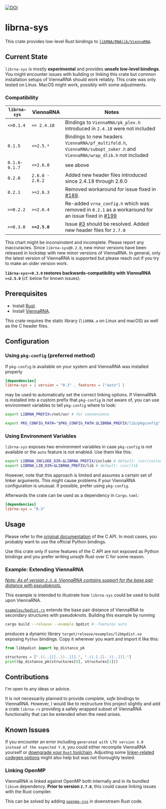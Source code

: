 [![DOI](https://zenodo.org/badge/DOI/10.5281/zenodo.12543036.svg)](https://doi.org/10.5281/zenodo.12543036)

# librna-sys

This crate provides low-level Rust bindings to [`libRNA/RNAlib/ViennaRNA`](https://www.tbi.univie.ac.at/RNA/).

## Current State

`librna-sys` is mostly **experimental** and provides **unsafe low-level bindings**.
You might encounter issues with building or linking this crate but common installation setups of ViennaRNA should work reliably.
This crate was only tested on Linux. MacOS might work, possibly with some adjustments.

### Compatibility

| `librna-sys` | ViennaRNA | Notes |
| ------------ | --------- | ----- |
| `<=0.1.4` | `<= 2.4.18` | Bindings to `ViennaRNA/pk_plex.h` introduced in `2.4.18` were not included |
| `0.1.5` | `<=2.5.*` | Bindings to new headers `ViennaRNA/pf_multifold.h`, `ViennaRNA/subopt_zuker.h` and `ViennaRNA/wrap_dlib.h` not included |
| `0.1.6-0.1.7` | `<=2.6.0` | see above |
| `0.2.0` | `2.6.0 - 2.6.2` | Added new header files introduced since 2.4.18 through 2.6.0 |
| `0.2.1` | `>=2.6.3` | Removed workaround for issue fixed in [#189](https://github.com/ViennaRNA/ViennaRNA/pull/189). |
| `>=0.2.2` | `>=2.6.4` | Re-added `vrna_config.h` which was removed in `0.2.1` as a workaround for an issue fixed in [#199](https://github.com/ViennaRNA/ViennaRNA/pull/199) |
| `>=0.3.0` | **`>=2.5.0`** | Issue [#3](https://github.com/fncnt/librna-sys/issues/3) should be resolved. Added new header files for `2.7.0` |

This chart might be inconsinstent and incomplete. Please report any inaccuracies.
Since `librna-sys@0.2.0`, new minor versions have been released in lockstep with new minor versions of ViennaRNA.
In general, only the latest version of ViennaRNA is supported but please reach out if you try to make an older version work.

**`librna-sys>=0.3.0` restores backwards-compatibility with ViennaRNA `>=2.5.0`** (cf. below for known issues).

## Prerequisites

- Install [Rust](https://rustup.rs/).
- Install [ViennaRNA](https://www.tbi.univie.ac.at/RNA/#download).

This crate requires the static library (`libRNA.a` on Linux and macOS) as well as the C header files.

## Configuration

### Using `pkg-config` (preferred method)

If `pkg-config` is available on your system and ViennaRNA was installed properly

```toml
[dependencies]
librna-sys = { version = "0.3" , features = ["auto"] }
```

may be used to automatically set the correct linking options.
If ViennaRNA is installed into a custom prefix that `pkg-config` is *not* aware of,
you can use environment variables to tell `pkg-config` where to look:

```sh
export LIBRNA_PREFIX=/not/usr # for convenience

export PKG_CONFIG_PATH="$PKG_CONFIG_PATH:$LIBRNA_PREFIX/lib/pkgconfig"
```

### Using Environment Variables

`librna-sys` exposes two environment variables in case `pkg-config` is not available or the `auto` feature is not enabled.
Use them like this:

```sh
export LIBRNA_INCLUDE_DIR=$LIBRNA_PREFIX/include # default: /usr/include
export LIBRNA_LIB_DIR=$LIBRNA_PREFIX/lib # default: /usr/lib
```

However, note that this approach is limited and assumes a certain set of linker arguments.
This might cause problems if your ViennaRNA configuration is unusual.
If possible, prefer using `pkg-config`.

Afterwards the crate can be used as a dependency in `Cargo.toml`:

```toml
[dependencies]
librna-sys = "0.3"
```

## Usage

Please refer to the [original documentation](https://www.tbi.univie.ac.at/RNA/ViennaRNA/doc/html/index.html) of the C API.
In most cases, you probably want to use the official Python bindings.

Use this crate only if some features of the C API are not exposed as Python bindings and you prefer writing *unsafe* Rust over C for some reason.

### Example: Extending ViennaRNA

[*Note: As of version `2.5.0`, ViennaRNA contains support for the base pair distance with pseudoknots.*](https://github.com/ViennaRNA/ViennaRNA/pull/129)

This example is intended to illustrate how `librna-sys` could be used to build upon ViennaRNA.

[`examples/bpdist.rs`](examples/bpdist.rs) extends the base pair distance of ViennaRNA to secondary structures with pseudoknots.
Building this example by running

```sh
cargo build --release --example bpdist #--features auto
```

produces a dynamic library `target/release/examples/libbpdist.so` exposing `Python` bindings.
Copy it wherever you want and import it like this:

```python
from libbpdist import bp_distance_pk

structures = [".((..[[[..))..]]].", ".((.[.[[..))..]]]."]
print(bp_distance_pk(structures[0], structures[1]))
```
## Contributions

I'm open to any ideas or advice.

It is not necessarily planned to provide *complete, safe* bindings to ViennaRNA.
However, I would like to restructure this project slightly and add a crate `librna-rs`
providing a safely wrapped subset of ViennaRNA functionality that can be extended when the need arises.

## Known Issues

If you encounter an error including `generated with LTO version X.0 instead of the expected Y.0`,
you could either recompile ViennaRNA yourself or [downgrade your `Rust` toolchain](https://doc.rust-lang.org/rustc/linker-plugin-lto.html#toolchain-compatibility).
Adjusting some [linker-related codegen options](https://doc.rust-lang.org/rustc/codegen-options/index.html#linker) might also help but was not thoroughly tested.

### Linking OpenMP

ViennaRNA is linked against OpenMP both internally and in its bundled `libsvm` dependency.
**Prior to version `2.7.0`**, this could cause linking issues with the Rust compiler.

This can be solved by adding [`openmp-sys`](https://crates.io/crates/openmp-sys) in downstream Rust code.
